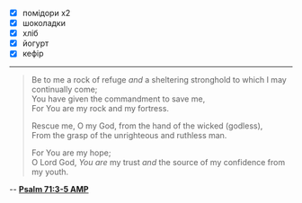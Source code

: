 - [x] помідори х2
- [x] шоколадки
- [x] хліб
- [x] йогурт
- [x] кефір

---

> Be to me a rock of refuge _and_ a sheltering stronghold to which I may continually come;  
> You have given the commandment to save me,  
> For You are my rock and my fortress.  
>   
> Rescue me, O my God, from the hand of the wicked (godless),  
> From the grasp of the unrighteous and ruthless man.  
>   
> For You are my hope;  
> O Lord God, _You are_ my trust _and_ the source of my confidence from my youth.

-- [**Psalm 71:3-5 AMP**](<https://www.biblegateway.com/passage/?search=PSA71.3-5&version=AMP,KJV>)
